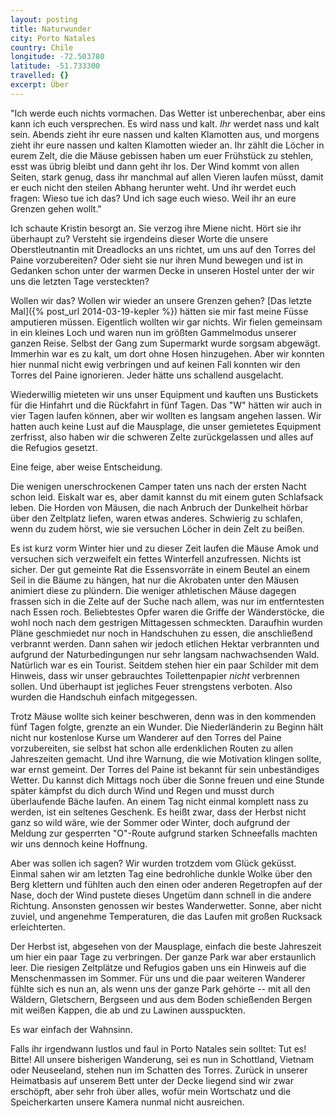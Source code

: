 ```yaml
---
layout: posting
title: Naturwunder
city: Porto Natales
country: Chile
longitude: -72.503780
latitude: -51.733300
travelled: {}
excerpt: Über 
---
```


"Ich werde euch nichts vormachen. Das Wetter ist unberechenbar, aber eins kann ich euch versprechen. Es wird nass und kalt. *Ihr* werdet nass und kalt sein. Abends zieht ihr eure nassen und kalten Klamotten aus, und morgens zieht ihr eure nassen und kalten Klamotten wieder an. Ihr zählt die Löcher in eurem Zelt, die die Mäuse gebissen haben um euer Frühstück zu stehlen, esst was übrig bleibt und dann geht ihr los. Der Wind kommt von allen Seiten, stark genug, dass ihr manchmal auf allen Vieren laufen müsst, damit er euch nicht den steilen Abhang herunter weht. Und ihr werdet euch fragen: Wieso tue ich das? Und ich sage euch wieso. Weil ihr an eure Grenzen gehen wollt."

Ich schaute Kristin besorgt an. Sie verzog ihre Miene nicht. Hört sie ihr überhaupt zu? Versteht sie irgendeins dieser Worte die unsere Oberstleutnantin mit Dreadlocks an uns richtet, um uns auf den Torres del Paine vorzubereiten? Oder sieht sie nur ihren Mund bewegen und ist in Gedanken schon unter der warmen Decke in unseren Hostel unter der wir uns die letzten Tage versteckten?

Wollen wir das? Wollen wir wieder an unsere Grenzen gehen? [Das letzte Mal]({% post_url 2014-03-19-kepler %}) hätten sie mir fast meine Füsse amputieren müssen. Eigentlich wollten wir gar nichts. Wir fielen gemeinsam in ein kleines Loch und waren nun im größten Gammelmodus unserer ganzen Reise. Selbst der Gang zum Supermarkt wurde sorgsam abgewägt. Immerhin war es zu kalt, um dort ohne Hosen hinzugehen. Aber wir konnten hier nunmal nicht ewig verbringen und auf keinen Fall konnten wir den Torres del Paine ignorieren. Jeder hätte uns schallend ausgelacht.

Wiederwillig mieteten wir uns unser Equipment und kauften uns Bustickets für die Hinfahrt und die Rückfahrt in fünf Tagen. Das "W" hätten wir auch in vier Tagen laufen können, aber wir wollten es langsam angehen lassen. Wir hatten auch keine Lust auf die Mausplage, die unser gemietetes Equipment zerfrisst, also haben wir die schweren Zelte zurückgelassen und alles auf die Refugios gesetzt.

Eine feige, aber weise Entscheidung. 

Die wenigen unerschrockenen Camper taten uns nach der ersten Nacht schon leid. Eiskalt war es, aber damit kannst du mit einem guten Schlafsack leben. Die Horden von Mäusen, die nach Anbruch der Dunkelheit hörbar über den Zeltplatz liefen, waren etwas anderes. Schwierig zu schlafen, wenn du zudem hörst, wie sie versuchen Löcher in dein Zelt zu beißen.

Es ist kurz vorm Winter hier und zu dieser Zeit laufen die Mäuse Amok und versuchen sich verzweifelt ein fettes Winterfell anzufressen. Nichts ist sicher. Der gut gemeinte Rat die Essensvorräte in einem Beutel an einem Seil in die Bäume zu hängen, hat nur die Akrobaten unter den Mäusen animiert diese zu plündern. Die weniger athletischen Mäuse dagegen frassen sich in die Zelte auf der Suche nach allem, was nur im entferntesten nach Essen roch. Beliebtestes Opfer waren die Griffe der Wänderstöcke, die wohl noch nach dem gestrigen Mittagessen schmeckten. Daraufhin wurden Pläne geschmiedet nur noch in Handschuhen zu essen, die anschließend verbrannt werden. Dann sahen wir jedoch etlichen Hektar verbrannten und aufgrund der Naturbedingungen nur sehr langsam nachwachsenden Wald. Natürlich war es ein Tourist. Seitdem stehen hier ein paar Schilder mit dem Hinweis, dass wir unser gebrauchtes Toilettenpapier _nicht_ verbrennen sollen. Und überhaupt ist jegliches Feuer strengstens verboten. Also wurden die Handschuh einfach mitgegessen.

Trotz Mäuse wollte sich keiner beschweren, denn was in den kommenden fünf Tagen folgte, grenzte an ein Wunder. Die Niederländerin zu Beginn hält nicht nur kostenlose Kurse um Wanderer auf den Torres del Paine vorzubereiten, sie selbst hat schon alle erdenklichen Routen zu allen Jahreszeiten gemacht. Und ihre Warnung, die wie Motivation klingen sollte, war ernst gemeint. Der Torres del Paine ist bekannt für sein unbeständiges Wetter. Du kannst dich Mittags noch über die Sonne freuen und eine Stunde später kämpfst du dich durch Wind und Regen und musst durch überlaufende Bäche laufen. An einem Tag nicht einmal komplett nass zu werden, ist ein seltenes Geschenk. Es heißt zwar, dass der Herbst nicht ganz so wild wäre, wie der Sommer oder Winter, doch aufgrund der Meldung zur gesperrten "O"-Route aufgrund starken Schneefalls machten wir uns dennoch keine Hoffnung.

Aber was sollen ich sagen? Wir wurden trotzdem vom Glück geküsst. Einmal sahen wir am letzten Tag eine bedrohliche dunkle Wolke über den Berg klettern und fühlten auch den einen oder anderen Regetropfen auf der Nase, doch der Wind pustete dieses Ungetüm dann schnell in die andere Richtung. Ansonsten genossen wir bestes Wanderwetter. Sonne, aber nicht zuviel, und angenehme Temperaturen, die das Laufen mit großen Rucksack erleichterten.

Der Herbst ist, abgesehen von der Mausplage, einfach die beste Jahreszeit um hier ein paar Tage zu verbringen. Der ganze Park war aber erstaunlich leer. Die riesigen Zeltplätze und Refugios gaben uns ein Hinweis auf die Menschenmassen im Sommer. Für uns und die paar weiteren Wanderer fühlte sich es nun an, als wenn uns der ganze Park gehörte -- mit all den Wäldern, Gletschern, Bergseen und aus dem Boden schießenden Bergen mit weißen Kappen, die ab und zu Lawinen ausspuckten. 

Es war einfach der Wahnsinn. 

Falls ihr irgendwann lustlos und faul in Porto Natales sein solltet: Tut es! Bitte! All unsere bisherigen Wanderung, sei es nun in Schottland, Vietnam oder Neuseeland, stehen nun im Schatten des Torres. Zurück in unserer Heimatbasis auf unserem Bett unter der Decke liegend sind wir zwar erschöpft, aber sehr froh über alles, wofür mein Wortschatz und die Speicherkarten unsere Kamera nunmal nicht ausreichen. 
